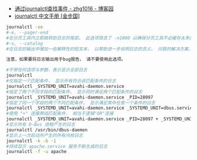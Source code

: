 

* [通过journalctl查找事件 - zhg1016 - 博客园 ](http://www.cnblogs.com/zhg1016/articles/5503788.html)
* [journalctl 中文手册 [金步国] ](http://www.jinbuguo.com/systemd/journalctl.html)


```bash
journalctl -xe
#-e, --pager-end
#在分页工具内立即跳转到日志的尾部。 此选项隐含了 -n1000 以确保分页工具不必缓存太多的日志行。 不过这个隐含的行数可以被明确设置的 -n 选项覆盖。 注意，此选项仅可用于 less(1) 分页器。
#-x, --catalog
#在日志的输出中增加一些解释性的短文本， 以帮助进一步说明日志的含义、 问题的解决方案、支持论坛、 开发文档、以及其他任何内容。 并非所有日志都有这些额外的帮助文本， 详见 Message Catalog Developer Documentation 文档。

注意，如果要将日志输出用于bug报告， 请不要使用此选项。
```

```sh
#不带任何选项与参数，表示显示全部日志
journalctl
#仅指定一个匹配条件， 显示所有符合该匹配条件的日志
journalctl _SYSTEMD_UNIT=avahi-daemon.service
#指定了两个不同字段的匹配条件， 显示同时满足两个匹配条件的日志
journalctl _SYSTEMD_UNIT=avahi-daemon.service _PID=28097
#指定了同一个字段的两个不同匹配条件， 显示满足其中任意一个条件的日志
journalctl _SYSTEMD_UNIT=avahi-daemon.service _SYSTEMD_UNIT=dbus.service
#使用 "+" 连接两组匹配条件， 相当于逻辑"OR"连接
journalctl _SYSTEMD_UNIT=avahi-daemon.service _PID=28097 + _SYSTEMD_UNIT=dbus.service
#显示所有 D-Bus 进程产生的日志
journalctl /usr/bin/dbus-daemon
#显示上一次启动所产生的所有内核日志
journalctl -k -b -1
#持续显示 apache.service 服务不断生成的日志
journalctl -f -u apache
```